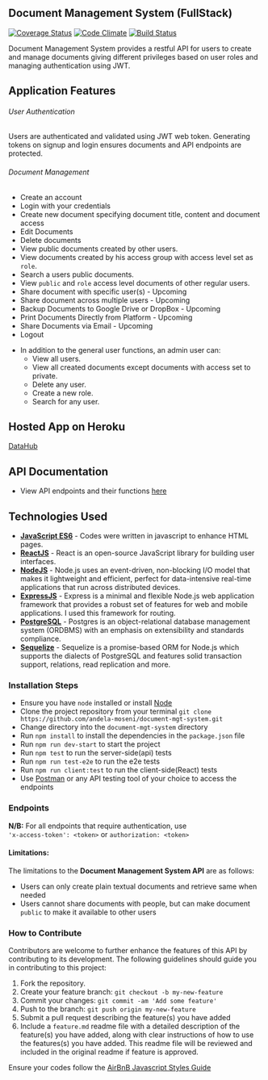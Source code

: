 ## Document Management System (FullStack)

[![Coverage Status](https://coveralls.io/repos/github/andela-ksolomon/DocumentManagementSys/badge.svg?branch=development)](https://coveralls.io/github/andela-ksolomon/DocumentManagementSys?branch=development)
 [![Code Climate](https://codeclimate.com/github/andela-ksolomon/DocumentManagementSys/badges/gpa.svg)](https://codeclimate.com/github/andela-ksolomon/DocumentManagementSys)
[![Build Status](https://travis-ci.org/andela-ksolomon/DocumentManagementSys.svg?branch=development)](https://travis-ci.org/andela-ksolomon/DocumentManagementSys)

Document Management System provides a restful API for users to create and manage documents giving different privileges based on user roles and managing authentication using JWT.

## Application Features
###### User Authentication
Users are authenticated and validated using JWT web token. Generating tokens on signup and login ensures documents and API endpoints are protected.

###### Document Management
*   Create an account
*   Login with your credentials
*   Create new document specifying document title, content and document access
*   Edit Documents
*   Delete documents
*   View public documents created by other users.
*   View documents created by his access group with access level set as `role`.
*   Search a users public documents.
*   View `public` and `role` access level documents of other regular users.
*   Share document with specific user(s) - Upcoming
*   Share document across multiple users - Upcoming
*   Backup Documents to Google Drive or DropBox - Upcoming
*   Print Documents Directly from Platform - Upcoming
*   Share Documents via Email - Upcoming
*   Logout

-   In addition to the general user functions, an admin user can:
    -   View all users.
    -   View all created documents except documents with access set to private.
    -   Delete any user.
    -   Create a new role.
    -   Search for any user.

## Hosted App on Heroku
[DataHub](https://datahubs.herokuapp.com/)

## API Documentation
- View API endpoints and their functions [here](http://datahubs.getforge.io/)

## Technologies Used
- **[JavaScript ES6](http://es6-features.org/)** - Codes were written in javascript to enhance HTML pages.
- **[ReactJS](https://facebook.github.io/react/)** - React is an open-source JavaScript library for building user interfaces.
- **[NodeJS](https://nodejs.org/)** - Node.js uses an event-driven, non-blocking I/O model that makes it lightweight and efficient, perfect for data-intensive real-time applications that run across distributed devices.
- **[ExpressJS](https://expressjs.com/)** - Express is a minimal and flexible Node.js web application framework that provides a robust set of features for web and mobile applications. I used this framework for routing.
- **[PostgreSQL](https://www.postgresql.org/)** - Postgres is an object-relational database management system (ORDBMS) with an emphasis on extensibility and standards compliance.
- **[Sequelize](http://docs.sequelizejs.com/)** - Sequelize is a promise-based ORM for Node.js which supports the dialects of PostgreSQL and features solid transaction support, relations, read replication and more.

### **Installation Steps**
* Ensure you have `node` installed or install [Node](https://nodejs.org/en/download/)
* Clone the project repository from your terminal `git clone https://github.com/andela-moseni/document-mgt-system.git`
* Change directory into the `document-mgt-system` directory
* Run `npm install` to install the dependencies in the `package.json` file
* Run `npm run dev-start` to start the project
* Run `npm test` to run the server-side(api) tests
* Run `npm run test-e2e` to run the e2e tests
* Run `npm run client:test` to run the client-side(React) tests
* Use [Postman](https://www.getpostman.com/) or any API testing tool of your choice to access the endpoints

### **Endpoints**
**N/B:** For all endpoints that require authentication, use \
`'x-access-token': <token>` or `authorization: <token>`

#### Limitations:
The limitations to the **Document Management System API** are as follows:
* Users can only create plain textual documents and retrieve same when needed
* Users cannot share documents with people, but can make document `public` to make it available to other users


### How to Contribute
Contributors are welcome to further enhance the features of this API by contributing to its development. The following guidelines should guide you in contributing to this project:

1. Fork the repository.
2. Create your feature branch: `git checkout -b my-new-feature`
3. Commit your changes: `git commit -am 'Add some feature'`
4. Push to the branch: `git push origin my-new-feature`
5. Submit a pull request describing the feature(s) you have added
6. Include a `feature.md` readme file with a detailed description of the feature(s) you have added, along with clear instructions of how to use the features(s) you have added. This readme file will be reviewed and included in the original readme if feature is approved.

Ensure your codes follow the [AirBnB Javascript Styles Guide](https://github.com/airbnb/javascript)
